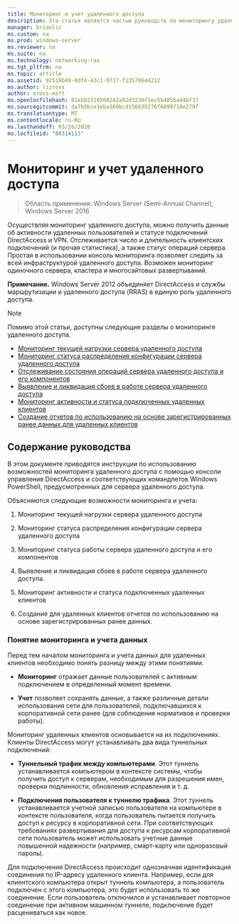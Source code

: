 ```yaml
---
title: Мониторинг и учет удаленного доступа
description: Эта статья является частью руководств по мониторингу удаленного доступа и учету в Windows Server 2016.
manager: brianlic
ms.custom: na
ms.prod: windows-server
ms.reviewer: na
ms.suite: na
ms.technology: networking-ras
ms.tgt_pltfrm: na
ms.topic: article
ms.assetid: 92519b49-0df4-43c1-9717-f13570644212
ms.author: lizross
author: eross-msft
ms.openlocfilehash: 81eb82310508242a82d3236f1ec5b4056ad4bf37
ms.sourcegitcommit: da7b9bce1eba369bcd156639276f6899714e279f
ms.translationtype: MT
ms.contentlocale: ru-RU
ms.lasthandoff: 03/26/2020
ms.locfileid: "80314113"
---
```

# <a name="use-remote-access-monitoring-and-accounting"></a>Мониторинг и учет удаленного доступа

>Область применения: Windows Server (Semi-Annual Channel), Windows Server 2016

Осуществляя мониторинг удаленного доступа, можно получить данные об активности удаленных пользователей и статусе подключений DirectAccess и VPN. Отслеживается число и длительность клиентских подключений (и прочая статистика), а также статус операций сервера. Простая в использовании консоль мониторинга позволяет следить за всей инфраструктурой удаленного доступа. Возможен мониторинг одиночного сервера, кластера и многосайтовых развертываний.  
  
**Примечание.** Windows Server 2012 объединяет DirectAccess и службы маршрутизации и удаленного доступа (RRAS) в единую роль удаленного доступа.  
  
> [!NOTE]  
> Помимо этой статьи, доступны следующие разделы о мониторинге удаленного доступа.  
>   
> -   [Мониторинг текущей нагрузки сервера удаленного доступа](Monitor-the-existing-load-on-the-Remote-Access-server.md)  
> -   [Мониторинг статуса распределения конфигурации сервера удаленного доступа](Monitor-the-configuration-distribution-status-of-the-Remote-Access-server.md)  
> -   [Отслеживание состояния операций сервера удаленного доступа и его компонентов](Monitor-the-operations-status-of-the-Remote-Access-server-and-its-components.md)  
> -   [Выявление и ликвидация сбоев в работе сервера удаленного доступа](Identify-and-resolve-Remote-Access-server-operations-problems.md)  
> -   [Мониторинг активности и статуса подключенных удаленных клиентов](Monitor-connected-remote-clients-for-activity-and-status.md)  
> -   [Создание отчетов по использованию на основе зарегистрированных ранее данных для удаленных клиентов](Generate-a-usage-report-for-remote-clients-using-historical-data.md)  

## <a name="in-this-guide"></a>Содержание руководства  
В этом документе приводятся инструкции по использованию возможностей мониторинга удаленного доступа с помощью консоли управления DirectAccess и соответствующих командлетов Windows PowerShell, предусмотренных для сервера удаленного доступа.  
  
Объясняются следующие возможности мониторинга и учета:  
  
1.  Мониторинг текущей нагрузки сервера удаленного доступа  
  
2.  Мониторинг статуса распределения конфигурации сервера удаленного доступа  
  
3.  Мониторинг статуса работы сервера удаленного доступа и его компонентов  
  
4.  Выявление и ликвидация сбоев в работе сервера удаленного доступа.  
  
5.  Мониторинг активности и статуса подключенных удаленных клиентов  
  
6.  Создание для удаленных клиентов отчетов по использованию на основе зарегистрированных ранее данных.  
  
### <a name="understand-monitoring-and-accounting"></a>Понятие мониторинга и учета данных  
Перед тем началом мониторинга и учета данных для удаленных клиентов необходимо понять разницу между этими понятиями.  
  
-   **Мониторинг** отражает данные пользователей с активным подключением в определенный момент времени.  
  
-   **Учет** позволяет сохранять данные, а также различные детали использования сети для пользователей, подключавшихся к корпоративной сети ранее (для соблюдения нормативов и проверки работы).  
  
Мониторинг удаленных клиентов основывается на их подключениях. Клиенты DirectAccess могут устанавливать два вида туннельных подключений:  
  
-   **Туннельный трафик между компьютерами**. Этот туннель устанавливается компьютером в контексте системы, чтобы получить доступ к серверам, необходимым для разрешения имен, проверки подлинности, обновления исправления и т. д.  
  
-   **Подключения пользователя к туннелю трафика**. Этот туннель устанавливается учетной записью пользователя на компьютере в контексте пользователя, когда пользователь пытается получить доступ к ресурсу в корпоративной сети. При соответствующих требованиях развертывания для доступа к ресурсам корпоративной сети пользователь может использовать учетные данные повышенной надежности (например, смарт-карту или одноразовый пароль).  
  
Для подключения DirectAccess происходит однозначная идентификация соединения по IP-адресу удаленного клиента. Например, если для клиентского компьютера открыт туннель компьютера, а пользователь подключен с этого компьютера, это будет использовать то же соединение. Если пользователь отключился и устанавливает повторное соединение при активном машинном туннеле, подключение будет расцениваться как новое.  
  


